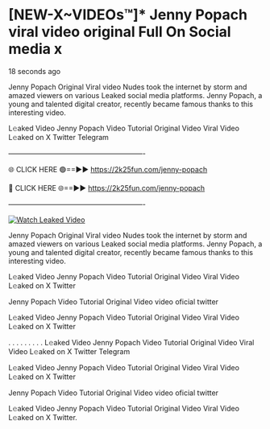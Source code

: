 # [NEW-X~VIDEOs™]* Jenny Popach viral video original Full On Social media x

18 seconds ago

Jenny Popach Original Viral video Nudes took the internet by storm and amazed viewers on various Leaked social media platforms. Jenny Popach, a young and talented digital creator, recently became famous thanks to this interesting video.

L𝚎aked Video Jenny Popach Video Tutorial Original Video Viral Video L𝚎aked on X Twitter Telegram

———————————————————-

🌐 CLICK HERE 🟢==►► https://2k25fun.com/jenny-popach

🔴 CLICK HERE 🌐==►► https://2k25fun.com/jenny-popach

———————————————————-

[![Watch Leaked Video](https://miro.medium.com/v2/resize:fit:828/format:webp/1*cilzJN44JGOrTw9NJCrNHA.gif "Watch Leaked Video")](https://2k25fun.com/jenny-popach)

Jenny Popach Original Viral video Nudes took the internet by storm and amazed viewers on various Leaked social media platforms. Jenny Popach, a young and talented digital creator, recently became famous thanks to this interesting video.

L𝚎aked Video Jenny Popach Video Tutorial Original Video Viral Video L𝚎aked on X Twitter

Jenny Popach Video Tutorial Original Video video oficial twitter

L𝚎aked Video Jenny Popach Video Tutorial Original Video Viral Video L𝚎aked on X Twitter

. . . . . . . . . L𝚎aked Video Jenny Popach Video Tutorial Original Video Viral Video L𝚎aked on X Twitter Telegram

L𝚎aked Video Jenny Popach Video Tutorial Original Video Viral Video L𝚎aked on X Twitter

Jenny Popach Video Tutorial Original Video video oficial twitter

L𝚎aked Video Jenny Popach Video Tutorial Original Video Viral Video L𝚎aked on X Twitter.